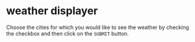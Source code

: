 # weather displayer
Choose the cities for which you would like to see the weather by checking the checkbox and then click on the `SUBMIT` button. 